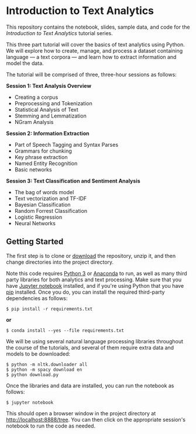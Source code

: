 # Introduction to Text Analytics

This repository contains the notebook, slides, sample data, and code for the _Introduction to Text Analytics_ tutorial series.

This three part tutorial will cover the basics of text analytics using Python. We will explore how to create, manage, and process a dataset containing language &mdash; a text corpora &mdash; and learn how to extract information and model the data.

The tutorial will be comprised of three, three-hour sessions as follows:

**Session 1: Text Analysis Overview**

- Creating a corpus
- Preprocessing and Tokenization
- Statistical Analysis of Text
- Stemming and Lemmatization
- NGram Analysis  

**Session 2: Information Extraction**

- Part of Speech Tagging and Syntax Parses
- Grammars for chunking
- Key phrase extraction
- Named Entity Recognition
- Basic networks

**Session 3: Text Classification and Sentiment Analysis**

- The bag of words model
- Text vectorization and TF-IDF
- Bayesian Classification
- Random Forrest Classification
- Logistic Regression
- Neural Networks

## Getting Started

The first step is to clone or [download](https://github.com/DistrictDataLabs/brookings-nlp/archive/master.zip) the repository, unzip it, and then change directories into the project directory.

Note this code requires [Python 3](https://www.python.org/downloads/) or [Anaconda](https://www.continuum.io/downloads) to run, as well as many third party libraries for both analytics and text processing. Make sure that you have [Jupyter notebook](http://jupyter.readthedocs.io/en/latest/install.html) installed, and if you're using Python that you have [pip](https://pip.pypa.io/en/stable/installing/) installed. Once you do, you can install the required third-party dependencies as follows:

```
$ pip install -r requirements.txt
```

**or**

```
$ conda install --yes --file requirements.txt
```

We will be using several natural language processing libraries throughout the course of the tutorials, and several of them require extra data and models to be downloaded:

```
$ python -m nltk.downloader all
$ python -m spacy download en
$ python download.py
```

Once the libraries and data are installed, you can run the notebook as follows:

```
$ jupyter notebook
```

This should open a browser window in the project directory at [http://localhost:8888/tree](http://localhost:8888/tree). You can then click on the appropriate session's notebook to run the code as needed.
